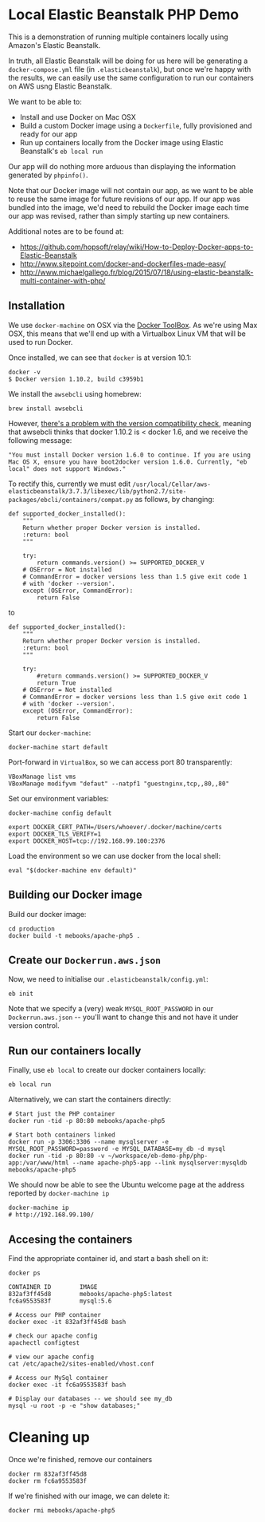# Local Elastic Beanstalk PHP Demo

This is a demonstration of running multiple containers locally using Amazon's Elastic Beanstalk.

In truth, all Elastic Beanstalk will be doing for us here will be generating a `docker-compose.yml`
file (in `.elasticbeanstalk`), but once we're happy with the results, we can easily use the same
configuration to run our containers on AWS usng Elastic Beanstalk.

We want to be able to:

* Install and use Docker on Mac OSX
* Build a custom Docker image using a `Dockerfile`, fully provisioned and ready for our app
* Run up containers locally from the Docker image using Elastic Beanstalk's `eb local run`

Our app will do nothing more arduous than displaying the information generated by `phpinfo()`.

Note that our Docker image will not contain our app, as we want to be able to reuse the same image
for future revisions of our app. If our app was bundled into the image, we'd need to rebuild the
Docker image each time our app was revised, rather than simply starting up new containers.

Additional notes are to be found at:

* https://github.com/hopsoft/relay/wiki/How-to-Deploy-Docker-apps-to-Elastic-Beanstalk
* http://www.sitepoint.com/docker-and-dockerfiles-made-easy/
* http://www.michaelgallego.fr/blog/2015/07/18/using-elastic-beanstalk-multi-container-with-php/


## Installation

We use `docker-machine` on OSX via the [Docker ToolBox](https://www.docker.com/products/docker-toolbox).
As we're using Max OSX, this means that we'll end up with a Virtualbox Linux VM that will be used to run Docker.

Once installed, we can see that `docker` is at version 10.1:

    docker -v
    $ Docker version 1.10.2, build c3959b1

We install the `awsebcli` using homebrew:

    brew install awsebcli

However, [there's a problem with the version compatibility check](https://forums.aws.amazon.com/thread.jspa?threadID=225425), meaning that awsebcli thinks that docker 1.10.2 is < docker 1.6, and we receive the following message:

    "You must install Docker version 1.6.0 to continue. If you are using Mac OS X, ensure you have boot2docker version 1.6.0. Currently, "eb local" does not support Windows."

To rectify this, currently we must edit `/usr/local/Cellar/aws-elasticbeanstalk/3.7.3/libexec/lib/python2.7/site-packages/ebcli/containers/compat.py` as follows, by changing:

    def supported_docker_installed():
        """
        Return whether proper Docker version is installed.
        :return: bool
        """

        try:
            return commands.version() >= SUPPORTED_DOCKER_V
        # OSError = Not installed
        # CommandError = docker versions less than 1.5 give exit code 1
        # with 'docker --version'.
        except (OSError, CommandError):
            return False

to

    def supported_docker_installed():
        """
        Return whether proper Docker version is installed.
        :return: bool
        """

        try:
            #return commands.version() >= SUPPORTED_DOCKER_V
            return True
        # OSError = Not installed
        # CommandError = docker versions less than 1.5 give exit code 1
        # with 'docker --version'.
        except (OSError, CommandError):
            return False

Start our `docker-machine`:

    docker-machine start default

Port-forward in `VirtualBox`, so we can access port 80 transparently:

    VBoxManage list vms
    VBoxManage modifyvm "defaut" --natpf1 "guestnginx,tcp,,80,,80"

Set our environment variables:

    docker-machine config default

    export DOCKER_CERT_PATH=/Users/whoever/.docker/machine/certs
    export DOCKER_TLS_VERIFY=1
    export DOCKER_HOST=tcp://192.168.99.100:2376

Load the environment so we can use docker from the local shell:

    eval "$(docker-machine env default)"


## Building our Docker image

Build our docker image:

    cd production
    docker build -t mebooks/apache-php5 .


## Create our `Dockerrun.aws.json`

Now, we need to initialise our `.elasticbeanstalk/config.yml`:

    eb init

Note that we specify a (very) weak `MYSQL_ROOT_PASSWORD` in our `Dockerrun.aws.json` -- you'll want to change this
and not have it under version control.


## Run our containers locally

Finally, use `eb local` to create our docker containers locally:

    eb local run

Alternatively, we can start the containers directly:

    # Start just the PHP container
    docker run -tid -p 80:80 mebooks/apache-php5

    # Start both containers linked
    docker run -p 3306:3306 --name mysqlserver -e MYSQL_ROOT_PASSWORD=password -e MYSQL_DATABASE=my_db -d mysql
    docker run -tid -p 80:80 -v ~/workspace/eb-demo-php/php-app:/var/www/html --name apache-php5-app --link mysqlserver:mysqldb mebooks/apache-php5

We should now be able to see the Ubuntu welcome page at the address reported by `docker-machine ip`

    docker-machine ip
    # http://192.168.99.100/


## Accesing the containers

Find the appropriate container id, and start a bash shell on it:

    docker ps

    CONTAINER ID        IMAGE
    832af3ff45d8        mebooks/apache-php5:latest
    fc6a9553583f        mysql:5.6

    # Access our PHP container
    docker exec -it 832af3ff45d8 bash

    # check our apache config
    apachectl configtest

    # view our apache config
    cat /etc/apache2/sites-enabled/vhost.conf

    # Access our MySql container
    docker exec -it fc6a9553583f bash

    # Display our databases -- we should see my_db
    mysql -u root -p -e "show databases;"

# Cleaning up

Once we're finished, remove our containers

    docker rm 832af3ff45d8
    docker rm fc6a9553583f

If we're finished with our image, we can delete it:

    docker rmi mebooks/apache-php5
